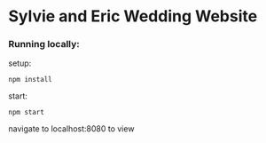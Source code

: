 # Sylvie and Eric Wedding Website
### Running locally:

setup:

```npm install```

start:

```npm start```

navigate to localhost:8080 to view